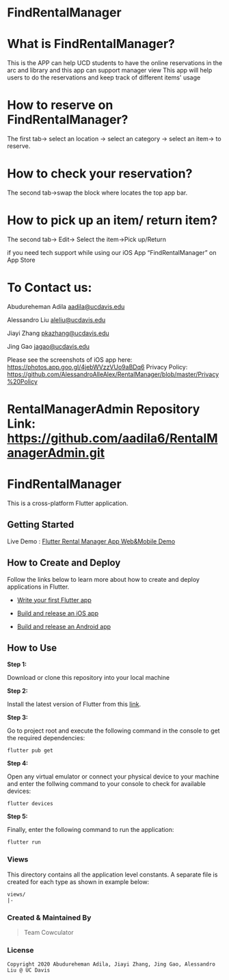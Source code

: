 # FindRentalManager
# What is FindRentalManager?
  This is the APP can help  UCD students to have the online reservations  in the arc and library and  this app can support manager view
  This app will help users to do the reservations and keep track of different items' usage 
# How to reserve on FindRentalManager?
  The first tab-> select an location -> select an category -> select an item-> to reserve.
# How to check your reservation?
  The second tab->swap the block where locates the top app bar. 
# How to pick up an item/ return item?
  The second tab-> Edit-> Select the item->Pick up/Return
 
if you need tech support while using our iOS App “FindRentalManager” on App Store
 
# To Contact us:

Abudureheman Adila aadila@ucdavis.edu

Alessandro Liu aleliu@ucdavis.edu

Jiayi Zhang pkazhang@ucdavis.edu

Jing Gao jagao@ucdavis.edu

Please see the screenshots of iOS app here: https://photos.app.goo.gl/4jebWVzzVUo9aBDq6
Privacy Policy: https://github.com/AlessandroAlleAlex/RentalManager/blob/master/Privacy%20Policy
# RentalManagerAdmin Repository Link: https://github.com/aadila6/RentalManagerAdmin.git

# FindRentalManager

This is a cross-platform Flutter application.

## Getting Started

Live Demo : [Flutter Rental Manager App Web&Mobile Demo](https://youtu.be/uWN17YViIzk)


## How to Create and Deploy
Follow the links below to learn more about how to create and deploy applications in Flutter.

* [Write your first Flutter app](https://flutter.dev/docs/get-started/codelab)

* [Build and release an iOS app](https://flutter.dev/docs/deployment/ios)

* [Build and release an Android app](https://flutter.dev/docs/deployment/android)

## How to Use 

**Step 1:**

Download or clone this repository into your local machine

**Step 2:**

Install the latest version of Flutter from this [link](https://flutter.dev/docs/get-started/install).

**Step 3:**

Go to project root and execute the following command in the console to get the required dependencies: 

``` 
flutter pub get 
```

**Step 4:**

Open any virtual emulator or connect your physical device to your machine and enter the follwing command to your console to check for available devices:

``` 
flutter devices 
```

**Step 5:**

Finally, enter the following command to run the application:

```
flutter run
```

### Views

This directory contains all the application level constants. A separate file is created for each type as shown in example below:

```
views/
|- 
```

### Created & Maintained By

> Team Cowculator

### License

    Copyright 2020 Abudureheman Adila, Jiayi Zhang, Jing Gao, Alessandro Liu @ UC Davis 




